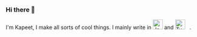 ### Hi there 👋
I'm Kapeet, I make all sorts of cool things. 
I mainly write in <img alt="JavaScript" width="26px" src="https://raw.github.com/LielAmar/Portfolio/master/public/svgs/javascript.svg" /> and <img alt="TypeScript" width="26px" src="https://raw.github.com/LielAmar/Portfolio/master/public/svgs/typescript.svg" />&nbsp;&nbsp;&nbsp;.
<!--
**Kapeet/Kapeet** is a ✨ _special_ ✨ repository because its `README.md` (this file) appears on your GitHub profile.

Here are some ideas to get you started:

- 🔭 I’m currently working on ...
- 🌱 I’m currently learning ...
- 👯 I’m looking to collaborate on ...
- 🤔 I’m looking for help with ...
- 💬 Ask me about ...
- 📫 How to reach me: ...
- 😄 Pronouns: ...
- ⚡ Fun fact: ...
-->
